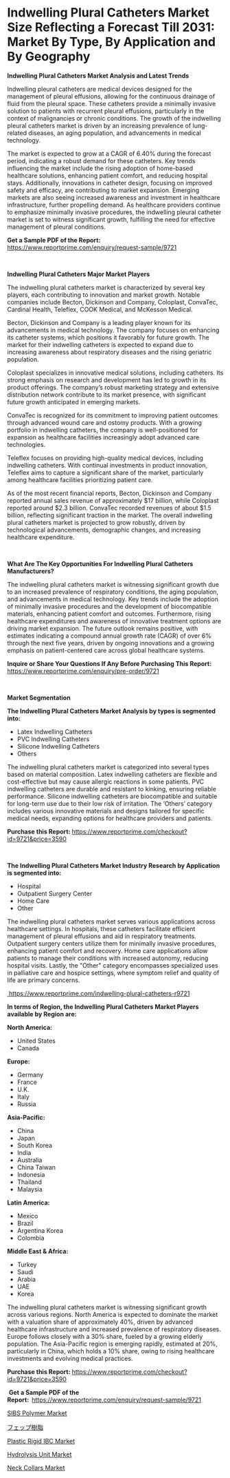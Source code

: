 <p><h1>Indwelling Plural Catheters Market Size Reflecting a Forecast Till 2031: Market By Type, By Application and By Geography</h1></p><p><strong>Indwelling Plural Catheters Market Analysis and Latest Trends</strong></p>
<p><p>Indwelling pleural catheters are medical devices designed for the management of pleural effusions, allowing for the continuous drainage of fluid from the pleural space. These catheters provide a minimally invasive solution to patients with recurrent pleural effusions, particularly in the context of malignancies or chronic conditions. The growth of the indwelling pleural catheters market is driven by an increasing prevalence of lung-related diseases, an aging population, and advancements in medical technology.</p><p>The market is expected to grow at a CAGR of 6.40% during the forecast period, indicating a robust demand for these catheters. Key trends influencing the market include the rising adoption of home-based healthcare solutions, enhancing patient comfort, and reducing hospital stays. Additionally, innovations in catheter design, focusing on improved safety and efficacy, are contributing to market expansion. Emerging markets are also seeing increased awareness and investment in healthcare infrastructure, further propelling demand. As healthcare providers continue to emphasize minimally invasive procedures, the indwelling pleural catheter market is set to witness significant growth, fulfilling the need for effective management of pleural conditions.</p></p>
<p><strong>Get a Sample PDF of the Report:&nbsp;</strong> <a href="https://www.reportprime.com/enquiry/request-sample/9721">https://www.reportprime.com/enquiry/request-sample/9721</a></p>
<p>&nbsp;</p>
<p><strong>Indwelling Plural Catheters Major Market Players</strong></p>
<p><p>The indwelling plural catheters market is characterized by several key players, each contributing to innovation and market growth. Notable companies include Becton, Dickinson and Company, Coloplast, ConvaTec, Cardinal Health, Teleflex, COOK Medical, and McKesson Medical.</p><p>Becton, Dickinson and Company is a leading player known for its advancements in medical technology. The company focuses on enhancing its catheter systems, which positions it favorably for future growth. The market for their indwelling catheters is expected to expand due to increasing awareness about respiratory diseases and the rising geriatric population.</p><p>Coloplast specializes in innovative medical solutions, including catheters. Its strong emphasis on research and development has led to growth in its product offerings. The company’s robust marketing strategy and extensive distribution network contribute to its market presence, with significant future growth anticipated in emerging markets.</p><p>ConvaTec is recognized for its commitment to improving patient outcomes through advanced wound care and ostomy products. With a growing portfolio in indwelling catheters, the company is well-positioned for expansion as healthcare facilities increasingly adopt advanced care technologies.</p><p>Teleflex focuses on providing high-quality medical devices, including indwelling catheters. With continual investments in product innovation, Teleflex aims to capture a significant share of the market, particularly among healthcare facilities prioritizing patient care.</p><p>As of the most recent financial reports, Becton, Dickinson and Company reported annual sales revenue of approximately $17 billion, while Coloplast reported around $2.3 billion. ConvaTec recorded revenues of about $1.5 billion, reflecting significant traction in the market. The overall indwelling plural catheters market is projected to grow robustly, driven by technological advancements, demographic changes, and increasing healthcare expenditure.</p></p>
<p>&nbsp;</p>
<p><strong>What Are The Key Opportunities For Indwelling Plural Catheters Manufacturers?</strong></p>
<p><p>The indwelling plural catheters market is witnessing significant growth due to an increased prevalence of respiratory conditions, the aging population, and advancements in medical technology. Key trends include the adoption of minimally invasive procedures and the development of biocompatible materials, enhancing patient comfort and outcomes. Furthermore, rising healthcare expenditures and awareness of innovative treatment options are driving market expansion. The future outlook remains positive, with estimates indicating a compound annual growth rate (CAGR) of over 6% through the next five years, driven by ongoing innovations and a growing emphasis on patient-centered care across global healthcare systems.</p></p>
<p><strong>Inquire or Share Your Questions If Any Before Purchasing This Report:</strong> <a href="https://www.reportprime.com/enquiry/pre-order/9721">https://www.reportprime.com/enquiry/pre-order/9721</a></p>
<p>&nbsp;</p>
<p><strong>Market Segmentation</strong></p>
<p><strong>The Indwelling Plural Catheters Market Analysis by types is segmented into:</strong></p>
<p><ul><li>Latex Indwelling Catheters</li><li>PVC Indwelling Catheters</li><li>Silicone Indwelling Catheters</li><li>Others</li></ul></p>
<p><p>The indwelling plural catheters market is categorized into several types based on material composition. Latex indwelling catheters are flexible and cost-effective but may cause allergic reactions in some patients. PVC indwelling catheters are durable and resistant to kinking, ensuring reliable performance. Silicone indwelling catheters are biocompatible and suitable for long-term use due to their low risk of irritation. The ‘Others’ category includes various innovative materials and designs tailored for specific medical needs, expanding options for healthcare providers and patients.</p></p>
<p><strong>Purchase this Report:&nbsp;</strong><a href="https://www.reportprime.com/checkout?id=9721&price=3590">https://www.reportprime.com/checkout?id=9721&price=3590</a></p>
<p>&nbsp;</p>
<p><strong>The Indwelling Plural Catheters Market Industry Research by Application is segmented into:</strong></p>
<p><ul><li>Hospital</li><li>Outpatient Surgery Center</li><li>Home Care</li><li>Other</li></ul></p>
<p><p>The indwelling plural catheters market serves various applications across healthcare settings. In hospitals, these catheters facilitate efficient management of pleural effusions and aid in respiratory treatments. Outpatient surgery centers utilize them for minimally invasive procedures, enhancing patient comfort and recovery. Home care applications allow patients to manage their conditions with increased autonomy, reducing hospital visits. Lastly, the "Other" category encompasses specialized uses in palliative care and hospice settings, where symptom relief and quality of life are primary concerns.</p></p>
<p><a href="https://www.reportprime.com/indwelling-plural-catheters-r9721">&nbsp;https://www.reportprime.com/indwelling-plural-catheters-r9721</a></p>
<p><strong>In terms of Region, the Indwelling Plural Catheters Market Players available by Region are:</strong></p>
<p>
    <p> <strong> North America: </strong>
        <ul>
            <li>United States</li>
            <li>Canada</li>
        </ul>
        </p> 
    <p> <strong> Europe: </strong>
        <ul>
            <li>Germany</li>
            <li>France</li>
            <li>U.K.</li>
            <li>Italy</li>
            <li>Russia</li>
        </ul>
        </p> 
    <p> <strong> Asia-Pacific: </strong>
        <ul>
            <li>China</li>
            <li>Japan</li>
            <li>South Korea</li>
            <li>India</li>
            <li>Australia</li>
            <li>China Taiwan</li>
            <li>Indonesia</li>
            <li>Thailand</li>
            <li>Malaysia</li>
        </ul>
        </p> 
    <p> <strong> Latin America: </strong>
        <ul>
            <li>Mexico</li>
            <li>Brazil</li>
            <li>Argentina Korea</li>
            <li>Colombia</li>
        </ul>
        </p> 
    <p> <strong> Middle East & Africa: </strong>
        <ul>
            <li>Turkey</li>
            <li>Saudi</li>
            <li>Arabia</li>
            <li>UAE</li>
            <li>Korea</li>
        </ul>
    </p>
    </p>
<p><p>The indwelling plural catheters market is witnessing significant growth across various regions. North America is expected to dominate the market with a valuation share of approximately 40%, driven by advanced healthcare infrastructure and increased prevalence of respiratory diseases. Europe follows closely with a 30% share, fueled by a growing elderly population. The Asia-Pacific region is emerging rapidly, estimated at 20%, particularly in China, which holds a 10% share, owing to rising healthcare investments and evolving medical practices.</p></p>
<p><strong>Purchase this Report: </strong><a href="https://www.reportprime.com/checkout?id=9721&price=3590">https://www.reportprime.com/checkout?id=9721&price=3590</a></p>
<p>&nbsp;<strong>Get a Sample PDF of the Report:&nbsp;&nbsp;</strong><a href="https://www.reportprime.com/enquiry/request-sample/9721">https://www.reportprime.com/enquiry/request-sample/9721</a></p>
<p><strong></strong></p>
<p><p><a href="https://medium.com/@christopher.walker6564/the-sibs-polymer-market-prioritizes-cost-control-and-efficiency-enhancement-90a0cc72120f">SIBS Polymer Market</a></p><p><a href="https://medium.com/@mares423/fep-resin-market-%E3%81%AE%E3%82%B0%E3%83%AD%E3%83%BC%E3%83%90%E3%83%AB%E5%B8%82%E5%A0%B4%E6%A6%82%E8%A6%81%E3%81%AF-%E4%B8%96%E7%95%8C%E3%81%8A%E3%82%88%E3%81%B3%E4%B8%BB%E8%A6%81%E5%B8%82%E5%A0%B4%E3%81%AB%E3%81%8A%E3%81%91%E3%82%8B%E6%A5%AD%E7%95%8C%E3%81%AB%E5%BD%B1%E9%9F%BF%E3%82%92%E4%B8%8E%E3%81%88%E3%82%8B%E4%B8%BB%E8%A6%81%E3%81%AA%E3%83%88%E3%83%AC%E3%83%B3%E3%83%89%E3%81%AB%E3%81%A4%E3%81%84%E3%81%A6-%E7%8B%AC%E8%87%AA%E3%81%AE%E8%A6%96%E7%82%B9%E3%82%92%E6%8F%90%E4%BE%9B%E3%81%97%E3%81%BE%E3%81%99-7a30f3a1fc68">フェップ樹脂</a></p><p><a href="https://issuu.com/reportprime-2/docs/plastic-rigid-ibc-market-size-2030._7c2a49f3532090">Plastic Rigid IBC Market</a></p><p><a href="https://www.linkedin.com/pulse/hydrolysis-unit-market-share-analysis-growth-trends-forecasts-951nf?trackingId=3kKsVADeRqyErj4kzWLmPg%3D%3D">Hydrolysis Unit Market</a></p><p><a href="https://github.com/lylyparadise/Market-Research-Report-List-5/blob/main/neck-collars-market.md">Neck Collars Market</a></p></p>